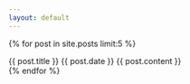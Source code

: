 ```yaml
---
layout: default
---
```

{% for post in site.posts limit:5 %}
<div>
	{{ post.title }}
	{{ post.date }}
	{{ post.content }}
	
</div>
{% endfor %}